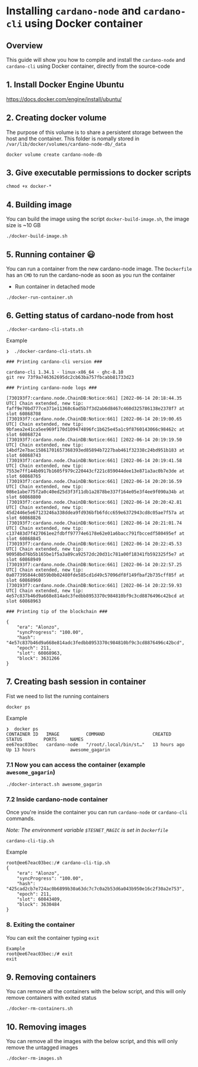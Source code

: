 # Installing `cardano-node` and `cardano-cli` using Docker container
## Overview
This guide will show you how to compile and install the `cardano-node` and `cardano-cli` using Docker container, directly from the source-code

## 1. Install Docker Engine Ubuntu
https://docs.docker.com/engine/install/ubuntu/

## 2. Creating docker volume
The purpose of this volume is to share a persistent storage between the host and the container.
This folder is nomally stored in `/var/lib/docker/volumes/cardano-node-db/_data`
```
docker volume create cardano-node-db
```

## 3. Give executable permissions to docker scripts
```
chmod +x docker-*
```

## 4. Building image
You can build the image using the script `docker-build-image.sh`, the image size is ~10 GB

```
./docker-build-image.sh
```

## 5. Running container :smiley:
You can run a container from the new cardano-node image.
The `Dockerfile` has an `CMD` to run the cardano-node as soon as you run the container
* Run container in detached mode

```
./docker-run-container.sh
```

## 6. Getting status of cardano-node from host
```
./docker-cardano-cli-stats.sh
```
Example
```
❯  ./docker-cardano-cli-stats.sh 

### Printing cardano-cli version ###

cardano-cli 1.34.1 - linux-x86_64 - ghc-8.10
git rev 73f9a746362695dc2cb63ba757fbcabb81733d23

### Printing cardano-node logs ###

[730193f7:cardano.node.ChainDB:Notice:661] [2022-06-14 20:18:44.35 UTC] Chain extended, new tip: faff9e70bd777ce371e11368c6ad5b7f3d2ab6d8467c460d325786138e2378f7 at slot 60868708
[730193f7:cardano.node.ChainDB:Notice:661] [2022-06-14 20:19:00.65 UTC] Chain extended, new tip: 9bfaea2e41ca5ee969f170d109474896fc1b625e45a1c9f8760143066c98462c at slot 60868724
[730193f7:cardano.node.ChainDB:Notice:661] [2022-06-14 20:19:19.50 UTC] Chain extended, new tip: 14bdf2e7bac15861701657368393ed85894b7227bab461f32338c24bd951b183 at slot 60868743
[730193f7:cardano.node.ChainDB:Notice:661] [2022-06-14 20:19:41.58 UTC] Chain extended, new tip: 7553e7ff144b0917b1605f979c220443cf221c859044dee13e871a3ac0b7e3de at slot 60868765
[730193f7:cardano.node.ChainDB:Notice:661] [2022-06-14 20:20:16.59 UTC] Chain extended, new tip: 086e1abe775f2a0c40ed25d3f3f11db1a2878be337f164e05e3f4ee9f090a34b at slot 60868800
[730193f7:cardano.node.ChainDB:Notice:661] [2022-06-14 20:20:42.81 UTC] Chain extended, new tip: 45d2446e5e67123246a338ddea9fd936bfb6fdcc659e6372943cd8c05ae7f57a at slot 60868826
[730193f7:cardano.node.ChainDB:Notice:661] [2022-06-14 20:21:01.74 UTC] Chain extended, new tip: c137483d7f427061ee2fdbff97774e6178e62e01a6bacc791fbccedf580495ef at slot 60868845
[730193f7:cardano.node.ChainDB:Notice:661] [2022-06-14 20:22:45.53 UTC] Chain extended, new tip: 90958bd76b5b165be1f5a3a89ca92572dc20d31c781a00f18341fb592325f5e7 at slot 60868949
[730193f7:cardano.node.ChainDB:Notice:661] [2022-06-14 20:22:57.25 UTC] Chain extended, new tip: 0a077395844c0859b0b02480fde585cd1d49c57096df8f149fbaf2b735cff85f at slot 60868960
[730193f7:cardano.node.ChainDB:Notice:661] [2022-06-14 20:22:59.93 UTC] Chain extended, new tip: 4e57c837b46d9a668e814adc3fedbb8953370c984810bf9c3cd8876496c42bcd at slot 60868963

### Printing tip of the blockchain ###

{
    "era": "Alonzo",
    "syncProgress": "100.00",
    "hash": "4e57c837b46d9a668e814adc3fedbb8953370c984810bf9c3cd8876496c42bcd",
    "epoch": 211,
    "slot": 60868963,
    "block": 3631266
}
```
## 7. Creating bash session in container
Fist we need to list the running containers
```
docker ps
```
Example
```
❯  docker ps
CONTAINER ID   IMAGE          COMMAND                  CREATED        STATUS        PORTS     NAMES
ee67eac03bec   cardano-node   "/root/.local/bin/st…"   13 hours ago   Up 13 hours             awesome_gagarin
```

### 7.1 Now you can access the container (example `awesome_gagarin`)
```
./docker-interact.sh awesome_gagarin
```

### 7.2 Inside cardano-node container
Once you're inside the container you can run `cardano-node` or `cardano-cli` commands.

*Note: The environment variable `$TESNET_MAGIC` is set in `Dockerfile`*
```
cardano-cli-tip.sh 
```
Example
```
root@ee67eac03bec:/# cardano-cli-tip.sh 
{
    "era": "Alonzo",
    "syncProgress": "100.00",
    "hash": "425cad2cb7e724ac0b6899b30a63dc7c7c0a2b53d6a043b950e16c2f30a2e753",
    "epoch": 211,
    "slot": 60843409,
    "block": 3630484
}
```


### 8. Exiting the container
You can exit the container typing `exit`
```
Example
root@ee67eac03bec:/# exit
exit
```

## 9. Removing containers
You can remove all the containers with the below script, and this will only remove containers with exited status
```
./docker-rm-containers.sh
```

## 10. Removing images
You can remove all the images with the below script, and this will only remove the untagged images
```
./docker-rm-images.sh
```

